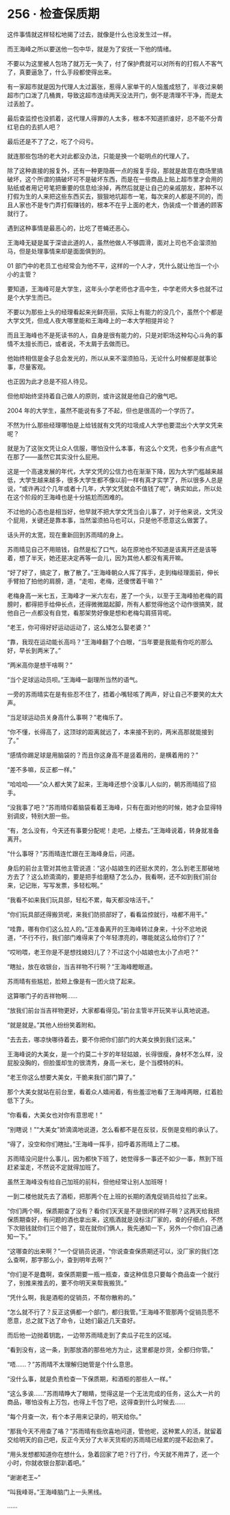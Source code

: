 <link rel="stylesheet" href="../styles/text.css"/>
<h1>256 · 检查保质期</h1>

这件事情就这样轻松地揭了过去，就像是什么也没发生过一样。

而王海峰之所以要送他一包中华，就是为了安抚一下他的情绪。

不要以为这里被人包场了就万无一失了，付了保护费就可以对所有的打假人不客气了，真要逼急了，什么手段都使得出来。

有一家超市就是因为代理人太过嚣张，惹得人家单干的人恼羞成怒了，半夜过来朝超市门口泼了几桶粪，导致这超市连续两天没法开门，倒不是清理不干净，而是太过丢脸了。

最后查监控也没抓着，这代理人得罪的人太多，根本不知道抓谁好，总不能不分青红皂白的去抓人吧？

最后还是不了了之，吃了个闷亏。

就连那些包场的老大对此都没办法，只能是换一个聪明点的代理人了。

除了这种直接的报复外，还有一种更隐蔽一点的报复手段，那就是故意在商场里搞破坏，这个所谓的搞破坏可不是破坏东西，而是在一些商品上贴上超市里才会用的贴纸或者用记号笔把重要的信息给涂掉，再然后就是让自己的亲戚朋友，那种不以打假为生的人来把这些东西买去，狠狠地坑超市一笔，每次来的人都是不同的，而且人家也不是专门弄打假赚钱的，根本不在乎上面的老大，伪装成一个普通的顾客就行了。

遇到这种事情是最恶心的，比吃了苍蝇还恶心。

王海峰无疑是属于深谙此道的人，虽然他做人不够圆滑，面对上司也不会溜须拍马，但是处理事情来却是面面俱到的。

01 部门中的老员工也经常会为他不平，这样的一个人才，凭什么就让他当一个小小的主管？

要知道，王海峰可是大学生，这年头小学老师也才高中生，中学老师大多也就不过是个大学生而已。

不要以为那些上头的经理看起来光鲜亮丽，实际上有能力的没几个，虽然个个都是大学文凭，但成人夜大哪里能和王海峰上的一本大学相提并论？

而且王海峰也不是死读书的人，自身是很有能力的，只是对职场这种勾心斗角的事情不太擅长而已，或者说，不太屑于去做而已。

他始终相信是金子总会发光的，所以从来不溜须拍马，无论什么时候都是就事论事，尽量客观。

也正因为此才总是不招人待见。

但他却始终坚持着自己做人的原则，或许这就是他自己的傲气吧。

2004 年的大学生，虽然不能说有多了不起，但也是很高的一个学历了。

不然为什么那些经理哪怕是上给钱就有文凭的垃圾成人大学也要混出个大学文凭来呢？

就是为了这张文凭让众人信服，哪怕没什么本事，有这么个文凭，也多少有点底气在那了——虽然它其实没什么屁用。

这是一个高速发展的年代，大学文凭的公信力也在渐渐下降，因为大学门槛越来越低，大学生越来越多，很多大学生都不像以前一样有真才实学了，所以很多人总是说，“或许再过个几年或者十几年，大学文凭就会不值钱了呢”，确实如此，所以处在这个阶段的王海峰也是十分尴尬而困难的。

不过他的心态也是相当好，他早就不把大学文凭当会儿事了，对于他来说，文凭没个屁用，关键还是靠本事，当然溜须拍马也可以，只是他不愿意这么做罢了。

话头开的太宽，现在重新回到苏雨晴的身上。

苏雨晴见自己不用赔钱，自然是松了口气，站在原地也不知道是该离开还是该等着，想了半天，她还是决定再等一会儿，因为其他人都没有离开嘛。

“好了好了，搞定了，散了散了。”王海峰朝众人挥了挥手，走到梅经理面前，伸长手臂拍了拍他的肩膀，道，“走啦，老梅，还傻愣着干嘛？”

老梅身高一米七五，王海峰才一米六左右，差了一个头，以至于王海峰拍老梅的肩膀时，都得把手给伸长点，还得微微踮起脚，所有人都觉得他这个动作很搞笑，就他自己一点都没有自觉，看那架势好像是想和老梅勾肩搭背呢。

“老王，你可得好好运动运动了，这么矮怎么娶老婆？”

“靠，我现在运动能长高吗？”王海峰翻了个白眼，“当年要是我能有你吃的那么好，早长到两米了。”

“两米高你是想干啥啊？”

“当个足球运动员呗。”王海峰一副理所当然的语气。

一旁的苏雨晴实在是有些忍不住了，捂着小嘴轻咳了两声，好让自己不要笑的太大声。

“当足球运动员关身高什么事啊？”老梅乐了。

“你不懂，长得高了，这顶球的距离就远了，本来接不到的，两米高那就能接到了。”

“感情你踢足球是用脑袋的？而且你这身高不是竖着用的，是横着用的？”

“差不多嘛，反正都一样。”

“哈哈哈——”众人都大笑了起来，王海峰还想个没事儿人似的，朝苏雨晴招了招手。

“没我事了吧？”苏雨晴仰着脑袋看着王海峰，只有在面对他的时候，她才会显得特别调皮，特别大胆一些。

“有，怎么没有，今天还有事要分配呢！走吧，上楼去。”王海峰说着，转身就准备离开。

“什么事呀？”苏雨晴连忙跟在王海峰身后，问道。

身后的前台主管对其他主管说道：“这小姑娘生的还挺水灵的，怎么到老王那破地方去了？这么娇滴滴的，要是把手给磨糙了怎么办，我看啊，还不如到我们前台来，记记账，写写发票，多轻松啊。”

“我看不如来我们玩具部，轻松不累，每天都没啥活干。”

“你们玩具部还得搬货呢，来我们防损部好了，看看监控就行，啥都不用干。”

“哇靠，哪有你们这么拉人的。”正准备离开的王海峰转过身来，十分不忿地说道，“不行不行，我们部门难得来了个年轻漂亮的，哪能就这么给你们了？”

“哎哟喂，老王你是不是想找媳妇儿了？不过这个小姑娘也太小了点吧？”

“瞎扯，放在收银台，当吉祥物不行啊？”王海峰瞪眼道。

苏雨晴有些尴尬，脸颊上像是有一团火烧了起来。

这算哪门子的吉祥物啊……

“放我们前台当吉祥物更好，大家都看得见。”前台主管半开玩笑半认真地说道。

“就是就是。”其他人纷纷笑着附和。

“去去去，哪凉快哪待着去，要不你把你们部门的大美女换到我们这来。”

王海峰说的大美女，是一个约莫二十岁的年轻姑娘，长得很瘦，身材不怎么样，没屁股没胸的，但脸蛋却生的很清秀，身高一米七，是个当模特的料。

“老王你这么想要大美女，干脆来我们部门算了。”

那个大美女就站在前台里，看着众人嬉闹着，有些羞涩地看了王海峰两眼，红着脸低下了头。

“你看看，大美女也对你有意思呢！”

“别瞎说！”“大美女”娇滴滴地说道，怎么看都不是在反驳，反倒是变相的承认了。

“得了，没空和你们瞎扯。”王海峰一挥手，招呼着苏雨晴上了二楼。

苏雨晴没问是什么事儿，因为都快下班了，她觉得多一事还不如少一事，熬到下班赶紧溜走，不然说不定就得加班了。

虽然王海峰没有给自己加班的前科，但他经常让别人加班呀！

一到二楼他就先去了酒柜，把那两个在上班的长期的酒鬼促销员给拉了出来。

“你们两个啊，保质期查了没有？看你们天天是不是很闲的样子啊？这两天给我把保质期查好，有问题的酒也拿出来，这瓶酒就是没标注厂家的，查的仔细点，不然下次赔钱就你们三个赔了，现在就你们俩人，我先通知一下，另外一个你们自己通知一下。”

“这哪查的出来啊？”一个促销员说道，“你说查查保质期还可以，没厂家的我们怎么查啊，那字那么小，查到明年去啊？”

“你们是不是蠢啊，查保质期要一瓶一瓶查，查这种信息只要每个商品查一个就行了，别推来推去的，要不你明天来帮我搬货。”

“凭什么啊，我是酒柜的促销员，不帮你散称的。”

“怎么就不行了？反正这俩都一个部门，都归我管。”王海峰不管那两个促销员愿不愿意，总之就下达了命令，让她们最近几天查好。

而后他一边抛着钥匙，一边带苏雨晴走到了卖瓜子花生的区域。

“看到没有，这一条，到那放酒的那些地方为止，这里都是炒货，全都归你管。”

“唔……？”苏雨晴不太理解归她管是个什么意思。

“没什么事，就是负责检查一下保质期，和酒柜的那些人一样。”

“这么多诶……”苏雨晴睁大了眼睛，觉得这是一个无法完成的任务，这么大一片的商品，哪怕没有上万包，也得上千包了吧，这得查到什么时候去……

“每个月查一次，有个本子用来记录的，明天给你。”

“那我今天不用查了咯？”苏雨晴有些欣喜地问道，管他呢，这种累人的活，就留着交给明天的自己吧，反正今天分了大半天货柜的苏雨晴已经累的提不起劲来了。

“用头发想都知道你在想什么，急着回家了吧？行了行，今天就不用弄了，还一个小时，你就收银台那趴着吧。”

“谢谢老王\~”

“叫我峰哥。”王海峰脑门上一头黑线。

……
